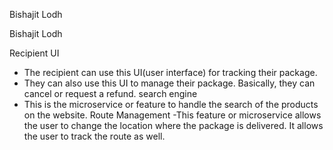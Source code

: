 Bishajit Lodh

Bishajit Lodh

Recipient UI
- The recipient can use this UI(user interface) for tracking their package.
- They can also use this UI to manage their package. Basically, they can cancel or request a refund.
search engine
- This is the microservice or feature to handle the search of the products on the website.
Route Management
-This feature or microservice allows the user to change the location where the package is delivered. It allows the user to track the route as well.
 
